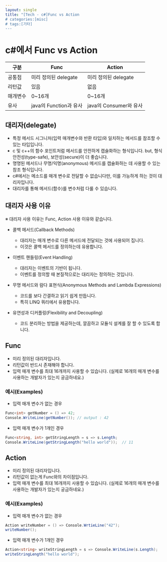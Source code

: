 ```yaml
---
layout: single
title: "[Tech - c#]Func vs Action
# categories:[misc]
# tags:[기타]
---
```


# c#에서 Func vs Action

| 구분     | Func                   | Action                 |
| -------- | ---------------------- | ---------------------- |
| 공통점   | 미리 정의된 delegate   | 미리 정의된 delegate   |
| 리턴값   | 있음                   | 없음                   |
| 매개변수 | 0~16개                 | 0~16개                 |
| 유사     | java의 Function과 유사 | java의 Consumer와 유사 |

## 대리자(delegate)

- 특정 메서드 시그니처(입력 매개변수와 반환 타입)와 일치하는 메서드를 참조할 수 있는 타입입니다.
- c 및 c++의 함수 포인트처럼 메서드를 안전하게 캡슐화하는 형식입니다. but, 형식 안전성(type-safe), 보안성(secure)이 더 좋습니다.
- 명명된 메서드나 무명/익명(anonymous) 메서드를 캡슐화하는 데 사용할 수 있는 참조 형식입니다.
- c#에서는 메소드를 매개 변수로 전달할 수 없습니다만, 이를 가능하게 하는 것이 대리자입니다.
- 대리자를 통해 메서드(함수)를 변수처럼 다룰 수 있습니다.

## 대리자 사용 이유

※ 대리자 사용 이유는 Func, Action 사용 이유와 같습니다.

- 콜백 메서드(Callback Methods)

  - 대리자는 매개 변수로 다른 메서드에 전달되는 것에 사용되어 집니다.
  - 이것은 콜백 메서드를 정의하는데 유용합니다.

- 이벤트 핸들링(Event Handling)

  - 대리자는 이벤트의 기반이 됩니다.
  - 이벤트를 정의할 때 본질적으로는 대리자는 정의하는 것입니다.

- 무명 메서드와 람다 표현식(Anonymous Methods and Lambda Expressions)

  - 코드를 보다 간결하고 읽기 쉽게 만듭니다.
  - 특히 LINQ 쿼리에서 유용합니다.

- 유연성과 디커플링(Flexibility and Decoupling)
  - 코드 분리하는 방법을 제공하는데, 깔끔하고 모듈식 설계를 잘 할 수 있도록 합니다.

## Func

- 미리 정의된 대리자입니다.
- 리턴값이 반드시 존재해야 합니다.
- 입력 매개 변수를 최대 16개까지 사용할 수 있습니다. (실제로 16개의 매개 변수를 사용하는 개발자가 있는지 궁금하네요.)

### 예시(Examples)

- 입력 매개 변수가 없는 경우

```c#
Func<int> getNumber = () => 42;
Console.WriteLine(getNumber()); // output : 42
```

- 입력 매개 변수가 1개인 경우

```c#
Func<string, int> getStringLength = s => s.Length;
Console.WriteLine(getStringLength("hello world"));  // 11
```

## Action

- 미리 정의된 대리자입니다.
- 리턴값이 없는게 Func와의 차이점입니다.
- 입력 매개 변수를 최대 16개까지 사용할 수 있습니다. (실제로 16개의 매개 변수를 사용하는 개발자가 있는지 궁금하네요.)

### 예시(Examples)

- 입력 매개 변수가 없는 경우

```c#
Action writeNumber = () => Console.WrtieLine("42");
writeNumber();
```

- 입력 매개 변수가 1개인 경우

```c#
Action<string> writeStringLength = s => Console.WriteLine(s.Length);
writeStringLength("hello world");
```
